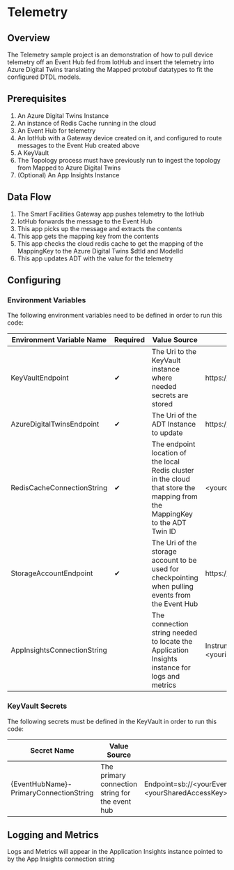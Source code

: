 ﻿# Telemetry

## Overview

The Telemetry sample project is an demonstration of how to pull device telemetry off an Event Hub fed from IotHub and insert the telemetry into Azure Digital Twins translating the Mapped protobuf datatypes to fit the configured DTDL models.

## Prerequisites

1. An Azure Digital Twins Instance
2. An instance of Redis Cache running in the cloud
3. An Event Hub for telemetry
4. An IotHub with a Gateway device created on it, and configured to route messages to the Event Hub created above
5. A KeyVault
6. The Topology process must have previously run to ingest the topology from Mapped to Azure Digital Twins
7. (Optional) An App Insights Instance

## Data Flow

1. The Smart Facilities Gateway app pushes telemetry to the IotHub
2. IotHub forwards the message to the Event Hub
3. This app picks up the message and extracts the contents
4. This app gets the mapping key from the contents
5. This app checks the cloud redis cache to get the mapping of the MappingKey to the Azure Digital Twins $dtId and ModelId
6. This app updates ADT with the value for the telemetry

## Configuring

### Environment Variables

The following environment variables need to be defined in order to run this code:

| Environment Variable Name | Required | Value Source | Example |
| --- | --- | --- | --- |
| KeyVaultEndpoint | ✔ | The Uri to the KeyVault instance where needed secrets are stored | https://&lt;yourkeyvaultname&gt;.vault.azure.net/ |
| AzureDigitalTwinsEndpoint | ✔ | The Uri of the ADT Instance to update | https://&lt;youradtname&gt;.api.&lt;yourregion&gt;.digitaltwins.azure.net |
| RedisCacheConnectionString | ✔ | The endpoint location of the local Redis cluster in the cloud that store the mapping from the MappingKey to the ADT Twin ID | &lt;yourcachename&gt;.redis.cache.windows.net,abortConnect=false,ssl=true,allowAdmin=true,password=&lt;yourpassword&gt; |
| StorageAccountEndpoint | ✔ | The Uri of the storage account to be used for checkpointing when pulling events from the Event Hub | https://&lt;yourstorageaccountname&gt;.blob.core.windows.net |
| AppInsightsConnectionString |  | The connection string needed to locate the Application Insights instance for logs and metrics | InstrumentationKey=&lt;yourinstrumentationkey&gt;;IngestionEndpoint=https://&lt;checkregion&gt;.in.applicationinsights.azure.com/;LiveEndpoint=https://&lt;checkregion&gt;.livediagnostics.monitor.azure.com/ |


### KeyVault Secrets

The following secrets must be defined in the KeyVault in order to run this code:

| Secret Name | Value Source | Example |
| --- | --- | --- |
| {EventHubName}-PrimaryConnectionString | The primary connection string for the event hub | Endpoint=sb://&lt;yourEventHubName&gt;.servicebus.windows.net/;SharedAccessKeyName=ListenRule;SharedAccessKey=&lt;yourSharedAccessKey&gt;=;EntityPath=telemetry |

## Logging and Metrics

Logs and Metrics will appear in the Application Insights instance pointed to by the App Insights connection string
